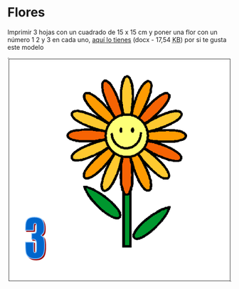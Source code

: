# Flores

Imprimir 3 hojas con un cuadrado de 15 x 15 cm y poner una flor con un número 1 2 y 3 en cada uno, [aquí lo tienes](http://aularagon.catedu.es/materialesaularagon2013/BeeBot/M1/Flor-BeeBot.docx) (docx - 17,54 <abbr title="KiloBytes" lang="en">KB</abbr>) por si te gusta este modelo

![](img/img0.1.png)
